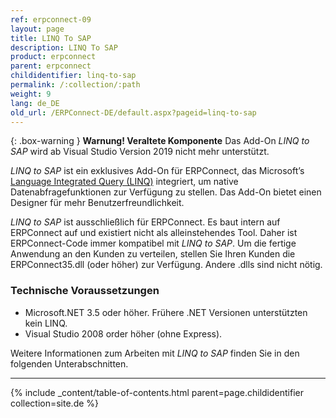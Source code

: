 ```yaml
---
ref: erpconnect-09
layout: page
title: LINQ To SAP
description: LINQ To SAP
product: erpconnect
parent: erpconnect
childidentifier: linq-to-sap
permalink: /:collection/:path
weight: 9
lang: de_DE
old_url: /ERPConnect-DE/default.aspx?pageid=linq-to-sap
---
```



{: .box-warning }
**Warnung! Veraltete Komponente** 
Das Add-On *LINQ to SAP* wird ab Visual Studio Version 2019 nicht mehr unterstützt.


*LINQ to SAP* ist ein exklusives Add-On für ERPConnect, das Microsoft’s [Language Integrated Query (LINQ)](https://docs.microsoft.com/de-de/dotnet/csharp/programming-guide/concepts/linq/) integriert, um native Datenabfragefunktionen zur Verfügung zu stellen.
Das Add-On bietet einen Designer für mehr Benutzerfreundlichkeit.
 
*LINQ to SAP* ist ausschließlich für ERPConnect. Es baut intern auf ERPConnect auf und existiert nicht als alleinstehendes Tool. 
Daher ist ERPConnect-Code immer kompatibel mit *LINQ to SAP*.
Um die fertige Anwendung an den Kunden zu verteilen, stellen Sie Ihren Kunden die ERPConnect35.dll (oder höher) zur Verfügung. Andere .dlls sind nicht nötig. 

### Technische Voraussetzungen

- Microsoft.NET 3.5 oder höher. Frühere .NET Versionen unterstützten kein LINQ. 
- Visual Studio 2008 order höher (ohne Express). 

Weitere Informationen zum Arbeiten mit *LINQ to SAP* finden Sie in den folgenden Unterabschnitten.

****
{% include _content/table-of-contents.html parent=page.childidentifier collection=site.de %}
